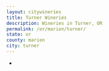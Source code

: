 ```yaml
---
layout: citywineries
title: Turner Wineries
description: Wineries in Turner, OR
permalink: /or/marion/turner/
state: or
county: marion
city: turner
---
```

-

